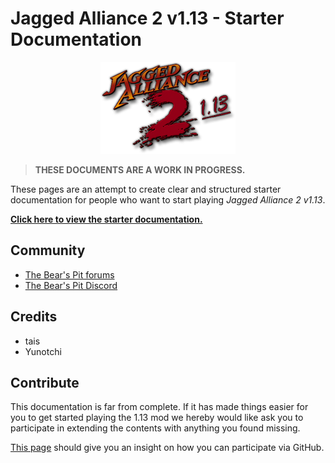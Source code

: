 # Jagged Alliance 2 v1.13 - Starter Documentation

<p align="center">
  <img src="113.png" alt="Jagged Alliance 2 1.13">
</p>

> **THESE DOCUMENTS ARE A WORK IN PROGRESS.**

These pages are an attempt to create clear and structured starter documentation for people who want to start playing *Jagged Alliance 2 v1.13*.

[**Click here to view the starter documentation.**](https://1dot13.github.io/documentation/)

## Community
- [The Bear's Pit forums](http://thepit.ja-galaxy-forum.com/)
- [The Bear's Pit Discord](https://discord.gg/GqrVZUM)

## Credits
- tais
- Yunotchi

## Contribute
This documentation is far from complete. If it has made things easier for you to get started playing the 1.13 mod we hereby would like ask you to participate in extending the contents with anything you found missing.

[This page](https://github.com/firstcontributions/first-contributions/blob/master/README.md) should give you an insight on how you can participate via GitHub.
